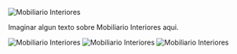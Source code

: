 ![Mobiliario Interiores](img/work/interiores/aparador_600.gif)

Imaginar algun texto sobre Mobiliario Interiores aqui.

![Mobiliario Interiores](img/work/interiores/cuna_800.gif)
![Mobiliario Interiores](img/work/interiores/mesita_800.gif)
![Mobiliario Interiores](img/work/interiores/mueble-bano_600.gif)
